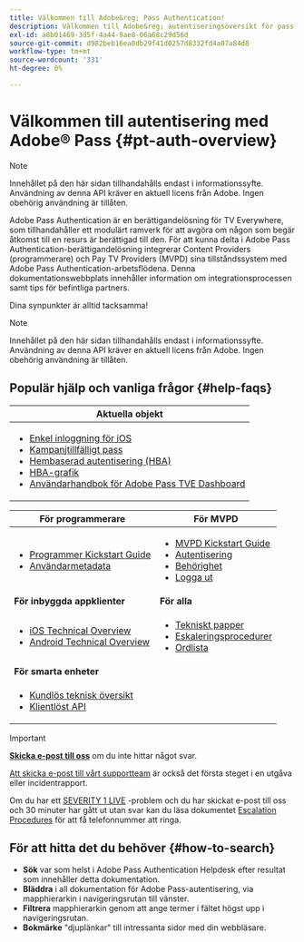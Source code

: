 ```yaml
---
title: Välkommen till Adobe&reg; Pass Authentication!
description: Välkommen till Adobe&reg; autentiseringsöversikt för pass
exl-id: a8b01469-3d5f-4a44-9ae8-06a68c29d56d
source-git-commit: d982beb16ea0db29f41d0257d8332fd4a07a84d8
workflow-type: tm+mt
source-wordcount: '331'
ht-degree: 0%

---
```


# Välkommen till autentisering med Adobe® Pass {#pt-auth-overview}

>[!NOTE]
>
>Innehållet på den här sidan tillhandahålls endast i informationssyfte. Användning av denna API kräver en aktuell licens från Adobe. Ingen obehörig användning är tillåten.

Adobe Pass Authentication är en berättigandelösning för TV Everywhere, som tillhandahåller ett modulärt ramverk för att avgöra om någon som begär åtkomst till en resurs är berättigad till den. För att kunna delta i Adobe Pass Authentication-berättigandelösning integrerar Content Providers (programmerare) och Pay TV Providers (MVPD) sina tillståndssystem med Adobe Pass Authentication-arbetsflödena. Denna dokumentationswebbplats innehåller information om integrationsprocessen samt tips för befintliga partners.

Dina synpunkter är alltid tacksamma!

>[!NOTE]
>
>Innehållet på den här sidan tillhandahålls endast i informationssyfte. Användning av denna API kräver en aktuell licens från Adobe. Ingen obehörig användning är tillåten.

## Populär hjälp och vanliga frågor {#help-faqs}

| **Aktuella objekt** |
|------------------------------------------------------------------------------------------------------------------------------------------------------------------------------------------------------------------------------------------------------------------------------------------------------------------------------------------------------------------------------------------------------------------------------------------------------------------------------------------------------------------------------------------------------------------------------------------------------------------------------------------------------------------------------------------------|
| <ul><li>[Enkel inloggning för iOS](/help/authentication/integration-guide-programmers/features-standard/sso-access/partner-sso/apple-sso/apple-sso-overview.md)</li><li>[Kampanjtillfälligt pass](/help/authentication/integration-guide-programmers/features-premium/temporary-access/promotional-temp-pass.md)</li><li>[Hembaserad autentisering (HBA)](/help/authentication/integration-guide-programmers/features-standard/hba-access/home-based-authn-tve.md)</li><li>[HBA-grafik](https://dzf8vqv24eqhg.cloudfront.net/userfiles/258/326/ckfinder/files/AdobeNewsletterHBA.pdf)</li><li>[Användarhandbok för Adobe Pass TVE Dashboard](/help/authentication/user-guide-tve-dashboard/tve-dashboard-overview.md)</li></ul> |

| **För programmerare** | **För MVPD** |
|--------------------------------------------------------------------------------------------------------------------------------------------------------------------------------------------------------------------------------------------------------------------------------|-----------------------------------------------------------------------------------------------------------------------------------------------------------------------------------------------------------------------------------------------------------------------------------------------------------------------------------------------------------------------|
| <ul><li>[Programmer Kickstart Guide](/help/authentication/kickstart/programmer-kickstart-guide.md)</li><li>[Användarmetadata](/help/authentication/integration-guide-programmers/legacy/rest-api-v1/apis/user-metadata.md)</li></ul> | <ul><li>[MVPD Kickstart Guide](/help/authentication/kickstart/mvpd-kickstart-guide.md)</li><li>[Autentisering](/help/authentication/integration-guide-mvpds/authn-usecase.md)</li><li>[Behörighet](/help/authentication/integration-guide-mvpds/authz-usecase.md)</li><li>[Logga ut](/help/authentication/integration-guide-mvpds/usecase-mvpd-logout.md)</li></ul> |
| **För inbyggda appklienter** | **För alla** |
| <ul><li>[iOS Technical Overview](/help/authentication/integration-guide-programmers/legacy/sdks/ios-tvos-sdk/iostvos-sdk-overview.md)</li><li>[Android Technical Overview](/help/authentication/integration-guide-programmers/legacy/sdks/android-sdk/android-sdk-overview.md)</li></ul> | <ul><li>[Tekniskt papper](/help/authentication/kickstart/technical-paper.md)</li><li>[Eskaleringsprocedurer](/help/authentication/notes-technical/escalation-procedures.md)</li><li>[Ordlista](/help/authentication/kickstart/glossary.md)</li></ul> |
| **För smarta enheter** |                                                                                                                                                                                                                                                                                                                                                                       |
| <ul><li>[Kundlös teknisk översikt](/help/authentication/integration-guide-programmers/legacy/rest-api-v1/apis/rest-api-overview.md)</li><li>[Klientlöst API](/help/authentication/integration-guide-programmers/legacy/rest-api-v1/rest-api-reference.md)</li></ul> |                                                                                                                                                                                                                                                                                                                                                                       |

>[!IMPORTANT]
>
>[**Skicka e-post till oss**](mailto:tve-support@adobe.com) om du inte hittar något svar.
>
>[Att skicka e-post till vårt supportteam](mailto:tve-support@adobe.com) är också det första steget i en utgåva eller incidentrapport.
>
>Om du har ett [SEVERITY 1 LIVE](/help/authentication/notes-technical/escalation-procedures.md) -problem och du har skickat e-post till oss och 30 minuter har gått ut utan svar kan du läsa dokumentet [Escalation Procedures](/help/authentication/notes-technical/escalation-procedures.md) för att få telefonnummer att ringa.
>


## För att hitta det du behöver {#how-to-search}

* **Sök** var som helst i Adobe Pass Authentication Helpdesk efter resultat som innehåller detta
dokumentation.
* **Bläddra** i all dokumentation för Adobe Pass-autentisering, via mapphierarkin i navigeringsrutan till vänster.
* **Filtrera** mapphierarkin genom att ange termer i fältet högst upp i navigeringsrutan.
* **Bokmärke** &quot;djuplänkar&quot; till intressanta sidor med din webbläsare.

